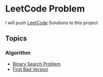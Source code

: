 
# LeetCode Problem

I will push [LeetCode](https://leetcode.com/) Solutions to this project

## Topics

### Algorithm

- [Binary Search Problem](src/main/java/leetCodeProblems/algorithm/BinarySearchProblem.java)
- [First Bad Version]((src/main/java/leetCodeProblems/algorithm/BinarySearchProblem.java))



